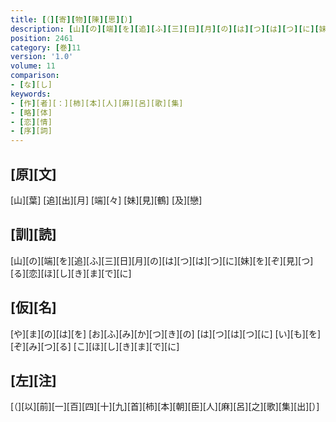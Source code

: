 ```yaml
---
title: [（][寄][物][陳][思][）]
description: [山][の][端][を][追][ふ][三][日][月][の][は][つ][は][つ][に][妹][を][ぞ][見][つ][る][恋][ほ][し][き][ま][で][に]
position: 2461
category: [巻]11
version: '1.0'
volume: 11
comparison:
- [な][し]
keywords:
- [作][者][：][柿][本][人][麻][呂][歌][集]
- [略][体]
- [恋][情]
- [序][詞]
---
```


## [原][文]

[山][葉] [追][出][月] [端][々] [妹][見][鶴] [及][戀]

## [訓][読]

[山][の][端][を][追][ふ][三][日][月][の][は][つ][は][つ][に][妹][を][ぞ][見][つ][る][恋][ほ][し][き][ま][で][に]

## [仮][名]

[や][ま][の][は][を] [お][ふ][み][か][つ][き][の] [は][つ][は][つ][に] [い][も][を][ぞ][み][つ][る] [こ][ほ][し][き][ま][で][に]

## [左][注]

[（][以][前][一][百][四][十][九][首][柿][本][朝][臣][人][麻][呂][之][歌][集][出][）]
